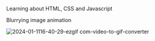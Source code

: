 Learning about HTML, CSS and Javascript

Blurrying image animation

![2024-01-1116-40-29-ezgif com-video-to-gif-converter](https://github.com/Rafa6tz/Expanding-Cards/assets/110938418/0c163074-6f49-4cc1-a4f8-de8a22341811)
